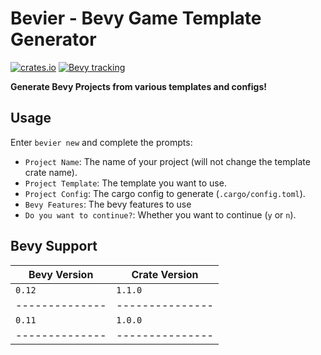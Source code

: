 # Bevier - Bevy Game Template Generator

[![crates.io](https://img.shields.io/crates/v/bevier)](https://crates.io/crates/bevier)
[![Bevy tracking](https://img.shields.io/badge/Bevy%20tracking-released%20version-lightblue)](https://github.com/bevyengine/bevy/blob/main/docs/plugins_guidelines.md#main-branch-tracking)

**Generate Bevy Projects from various templates and configs!**

## Usage

Enter `bevier new` and complete the prompts:

- `Project Name`: The name of your project (will not change the template crate name).
- `Project Template`: The template you want to use.
- `Project Config`: The cargo config to generate (`.cargo/config.toml`).
- `Bevy Features`: The bevy features to use
- `Do you want to continue?`: Whether you want to continue (`y` or `n`).

## Bevy Support

| Bevy Version   | Crate Version   |
| -------------- | --------------- |
| `0.12`         | `1.1.0`         |
| -------------- | --------------- |
| `0.11`         | `1.0.0`         |
| -------------- | --------------- |
